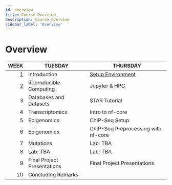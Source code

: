 ```yaml
---
id: overview
title: Course Overview
description: Course Overview
sidebar_label: 'Overview'
---
```


# Overview

|                    WEEK | TUESDAY                     | THURSDAY                            |
| ----------------------: | --------------------------- | ----------------------------------- |
|       [1](./week_01.md) | Introduction                | [Setup Environment](./week_01.md)   |
| [2](./week_02/intro.md) | Reproducible Computing      | Jupyter & HPC                       |
|                       3 | Databases and Datasets      | STAR Tutorial                       |
|                       4 | Transcriptomics             | Intro to nf-core                    |
|                       5 | Epigenomics                 | ChIP-Seq Setup                      |
|                       6 | Epigenomics                 | ChIP-Seq Preprocessing with nf-core |
|                       7 | Mutations                   | Lab: TBA                            |
|                       8 | Lab: TBA                    | Lab: TBA                            |
|                       9 | Final Project Presentations | Final Project Presentations         |
|                      10 | Concluding Remarks          |                                     |
